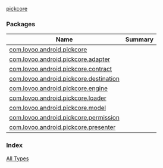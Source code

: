 [pickcore](./index.md)

### Packages

| Name | Summary |
|---|---|
| [com.lovoo.android.pickcore](com.lovoo.android.pickcore/index.md) |  |
| [com.lovoo.android.pickcore.adapter](com.lovoo.android.pickcore.adapter/index.md) |  |
| [com.lovoo.android.pickcore.contract](com.lovoo.android.pickcore.contract/index.md) |  |
| [com.lovoo.android.pickcore.destination](com.lovoo.android.pickcore.destination/index.md) |  |
| [com.lovoo.android.pickcore.engine](com.lovoo.android.pickcore.engine/index.md) |  |
| [com.lovoo.android.pickcore.loader](com.lovoo.android.pickcore.loader/index.md) |  |
| [com.lovoo.android.pickcore.model](com.lovoo.android.pickcore.model/index.md) |  |
| [com.lovoo.android.pickcore.permission](com.lovoo.android.pickcore.permission/index.md) |  |
| [com.lovoo.android.pickcore.presenter](com.lovoo.android.pickcore.presenter/index.md) |  |

### Index

[All Types](alltypes/index.md)